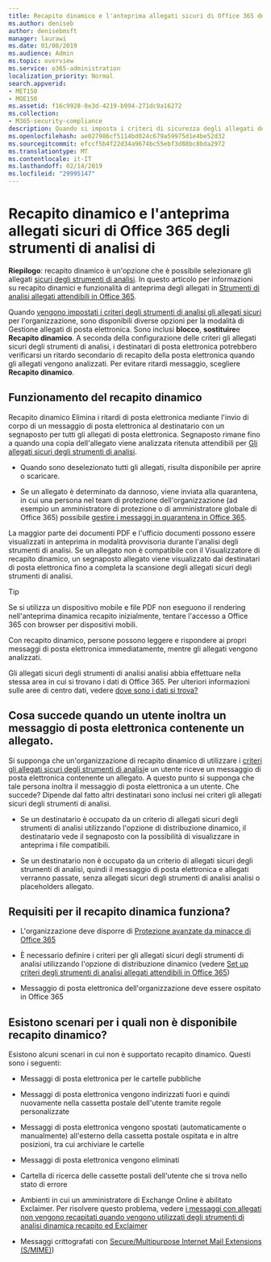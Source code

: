 ```yaml
---
title: Recapito dinamico e l'anteprima allegati sicuri di Office 365 degli strumenti di analisi di
ms.author: deniseb
author: denisebmsft
manager: laurawi
ms.date: 01/08/2019
ms.audience: Admin
ms.topic: overview
ms.service: o365-administration
localization_priority: Normal
search.appverid:
- MET150
- MOE150
ms.assetid: f16c9928-8e3d-4219-b994-271dc9a16272
ms.collection:
- M365-security-compliance
description: Quando si imposta i criteri di sicurezza degli allegati degli strumenti di analisi, si sceglie recapito dinamico per evitare ritardi messaggio e consentire agli utenti di visualizzare in anteprima degli allegati che vengono analizzati.
ms.openlocfilehash: ae027986cf5114bd024c679a59975d1e4be52d32
ms.sourcegitcommit: efccf5b4f22d34a9674bc55ebf3d88bc8bda2972
ms.translationtype: MT
ms.contentlocale: it-IT
ms.lasthandoff: 02/14/2019
ms.locfileid: "29995147"
---
```

# <a name="dynamic-delivery-and-previewing-with-office-365-atp-safe-attachments"></a>Recapito dinamico e l'anteprima allegati sicuri di Office 365 degli strumenti di analisi di

**Riepilogo**: recapito dinamico è un'opzione che è possibile selezionare gli allegati [sicuri degli strumenti di analisi](atp-safe-attachments.md). In questo articolo per informazioni su recapito dinamici e funzionalità di anteprima degli allegati in [Strumenti di analisi allegati attendibili in Office 365](atp-safe-attachments.md).

Quando [vengono impostati i criteri degli strumenti di analisi gli allegati sicuri](set-up-atp-safe-attachments-policies.md) per l'organizzazione, sono disponibili diverse opzioni per la modalità di Gestione allegati di posta elettronica. Sono inclusi **blocco**, **sostituire**e **Recapito dinamico**. A seconda della configurazione delle criteri gli allegati sicuri degli strumenti di analisi, i destinatari di posta elettronica potrebbero verificarsi un ritardo secondario di recapito della posta elettronica quando gli allegati vengono analizzati. Per evitare ritardi messaggio, scegliere **Recapito dinamico**.
  
## <a name="how-dynamic-delivery-works"></a>Funzionamento del recapito dinamico
  
Recapito dinamico Elimina i ritardi di posta elettronica mediante l'invio di corpo di un messaggio di posta elettronica al destinatario con un segnaposto per tutti gli allegati di posta elettronica. Segnaposto rimane fino a quando una copia dell'allegato viene analizzata ritenuta attendibili per [Gli allegati sicuri degli strumenti di analisi](atp-safe-attachments.md). 

- Quando sono deselezionato tutti gli allegati, risulta disponibile per aprire o scaricare. 

- Se un allegato è determinato da dannoso, viene inviata alla quarantena, in cui una persona nel team di protezione dell'organizzazione (ad esempio un amministratore di protezione o di amministratore globale di Office 365) possibile [gestire i messaggi in quarantena in Office 365](manage-quarantined-messages-and-files.md).

La maggior parte dei documenti PDF e l'ufficio documenti possono essere visualizzati in anteprima in modalità provvisoria durante l'analisi degli strumenti di analisi. Se un allegato non è compatibile con il Visualizzatore di recapito dinamico, un segnaposto allegato viene visualizzato dai destinatari di posta elettronica fino a completa la scansione degli allegati sicuri degli strumenti di analisi.

> [!TIP]
> Se si utilizza un dispositivo mobile e file PDF non eseguono il rendering nell'anteprima dinamica recapito inizialmente, tentare l'accesso a Office 365 con browser per dispositivi mobili.

Con recapito dinamico, persone possono leggere e rispondere ai propri messaggi di posta elettronica immediatamente, mentre gli allegati vengono analizzati. 

Gli allegati sicuri degli strumenti di analisi analisi abbia effettuare nella stessa area in cui si trovano i dati di Office 365. Per ulteriori informazioni sulle aree di centro dati, vedere [dove sono i dati si trova?](https://products.office.com/where-is-your-data-located?geo=All) 
  
## <a name="what-happens-when-someone-forwards-an-email-that-contains-an-attachment"></a>Cosa succede quando un utente inoltra un messaggio di posta elettronica contenente un allegato.

Si supponga che un'organizzazione di recapito dinamico di utilizzare i [criteri gli allegati sicuri degli strumenti di analisi](set-up-atp-safe-attachments-policies.md)e un utente riceve un messaggio di posta elettronica contenente un allegato. A questo punto si supponga che tale persona inoltra il messaggio di posta elettronica a un utente. Che succede? Dipende dal fatto altri destinatari sono inclusi nei criteri gli allegati sicuri degli strumenti di analisi.
  
- Se un destinatario è occupato da un criterio di allegati sicuri degli strumenti di analisi utilizzando l'opzione di distribuzione dinamico, il destinatario vede il segnaposto con la possibilità di visualizzare in anteprima i file compatibili.
    
- Se un destinatario non è occupato da un criterio di allegati sicuri degli strumenti di analisi, quindi il messaggio di posta elettronica e allegati verranno passate, senza allegati sicuri degli strumenti di analisi analisi o placeholders allegato.
    
## <a name="whats-required-for-dynamic-delivery-to-work"></a>Requisiti per il recapito dinamica funziona?

- L'organizzazione deve disporre di [Protezione avanzate da minacce di Office 365](office-365-atp.md)
    
- È necessario definire i criteri per gli allegati sicuri degli strumenti di analisi utilizzando l'opzione di distribuzione dinamico (vedere [Set up criteri degli strumenti di analisi allegati attendibili in Office 365](set-up-atp-safe-attachments-policies.md))
    
- Messaggio di posta elettronica dell'organizzazione deve essere ospitato in Office 365
    
## <a name="are-there-scenarios-for-which-dynamic-delivery-is-not-available"></a>Esistono scenari per i quali non è disponibile recapito dinamico?

Esistono alcuni scenari in cui non è supportato recapito dinamico. Questi sono i seguenti:
  
- Messaggi di posta elettronica per le cartelle pubbliche
    
- Messaggi di posta elettronica vengono indirizzati fuori e quindi nuovamente nella cassetta postale dell'utente tramite regole personalizzate
    
- Messaggi di posta elettronica vengono spostati (automaticamente o manualmente) all'esterno della cassetta postale ospitata e in altre posizioni, tra cui archiviare le cartelle
    
- Messaggi di posta elettronica vengono eliminati
    
- Cartella di ricerca delle cassette postali dell'utente che si trova nello stato di errore
    
- Ambienti in cui un amministratore di Exchange Online è abilitato Exclaimer. Per risolvere questo problema, vedere [i messaggi con allegati non vengono recapitati quando vengono utilizzati degli strumenti di analisi dinamica recapito ed Exclaimer](https://support.microsoft.com/help/4014438/messages-with-attachments-are-not-delivered-when-atp-dynamic-delivery)

- Messaggi crittografati con [Secure/Multipurpose Internet Mail Extensions (S/MIME)](s-mime-for-message-signing-and-encryption.md))

